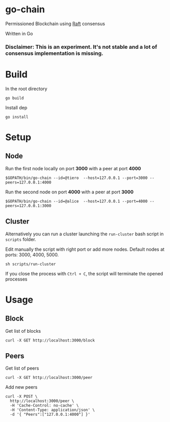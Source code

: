 # go-chain
Permissioned Blockchain using [Raft](https://raft.github.io) consensus

Written in Go

### Disclaimer: This is an experiment. It's not stable and a lot of consensus implementation is missing.

 
# Build

In the root directory

```
go build
```


Install dep

```
go install
```

# Setup

## Node

Run the first node locally on port **3000** with a peer at port **4000**

```
$GOPATH/bin/go-chain --id=@tiero  --host=127.0.0.1 --port=3000 --peers=127.0.0.1:4000
```

Run the second node on port **4000** with a peer at port **3000**

```
$GOPATH/bin/go-chain --id=@alice  --host=127.0.0.1 --port=4000 --peers=127.0.0.1:3000
```

## Cluster

Alternatively you can run a cluster launching the `run-cluster` bash script in  `scripts` folder.

Edit manually the script with right port or add more nodes. 
Default nodes at ports: 3000, 4000, 5000.

```
sh scripts/run-cluster
```

If you close the process with `Ctrl + C`, the script will terminate the opened processes

# Usage

## Block

Get list of blocks

```
curl -X GET http://localhost:3000/block 
```

## Peers

Get list of peers

```
curl -X GET http://localhost:3000/peer 
```

Add new peers

```
curl -X POST \
  http://localhost:3000/peer \
  -H 'Cache-Control: no-cache' \
  -H 'Content-Type: application/json' \
  -d '{ "Peers":["127.0.0.1:4000"] }'
```







